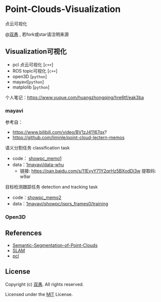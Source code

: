 <!--
 * @Description: 
 * @Author: HCQ
 * @Company(School): UCAS
 * @Email: 1756260160@qq.com
 * @Date: 2020-11-16 11:21:14
 * @LastEditTime: 2021-03-06 18:05:46
 * @FilePath: /Point-Clouds/README.md
-->
# Point-Clouds-Visualization
点云可视化

@[双愚](https://github.com/HuangCongQing) , 若fork或star请注明来源

## Visualization可视化

- pcl 点云可视化 [`c++`]
- ROS topic可视化  [`c++`]
- open3D [`python`]
- mayavi[`python`]
- matplolib [`python`]

个人笔记：https://www.yuque.com/huangzhongqing/hre6tf/eak3ba


### mayavi

参考自：
* https://www.bilibili.com/video/BV1zJ41167qx?
* https://github.com/liminle/point-cloud-lectern-memos



语义分割任务 classification task
* code： [showpc_memo1](1mayavi/visualizer/showpc_memo1.py)
* data：[1mayavi/data-whu](1mayavi/data-whu)  
    * 链接: https://pan.baidu.com/s/11EvyY71Y2qrHz5BXodDi3w 提取码: w9ar 

目标检测跟踪任务  detection and tracking task

* code：[showpc_memo2](1mayavi/visualizer/showpc_memo2.py)
* data：[1mayavi/showpc/isprs_frames0/training](1mayavi/showpc/isprs_frames0/training)


### Open3D




## References


*  [Semantic-Segmentation-of-Point-Clouds](https://github.com/HuangCongQing/Semantic-Segmentation-of-Point-Clouds)
*  [SLAM](https://github.com/HuangCongQing/SLAM)
* [pcl](https://github.com/HuangCongQing/pcl-learning)




## License

Copyright (c) [双愚](https://github.com/HuangCongQing/). All rights reserved.

Licensed under the [MIT](./LICENSE) License.

